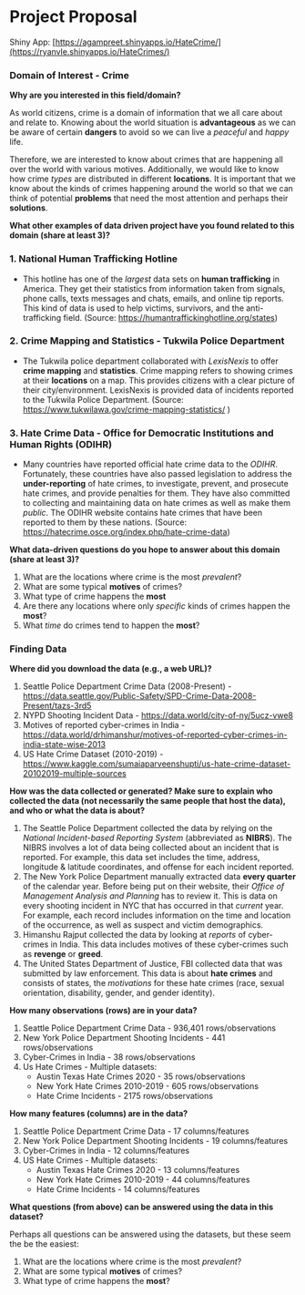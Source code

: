 # Project Proposal
Shiny App: [https://agampreet.shinyapps.io/HateCrime/](https://ryanvle.shinyapps.io/HateCrimes/)
### Domain of Interest - Crime

**Why are you interested in this field/domain?**

As world citizens, crime is a domain of information that we all care about and relate to. Knowing about the world situation is **advantageous** as we can be aware of certain **dangers** to avoid so we can live a _peaceful_ and _happy_ life.

Therefore, we are interested to know about crimes that are happening all over the world with various motives. Additionally, we would like to know how crime _types_ are distributed in different **locations**. It is important that we know about the kinds of crimes happening around the world so that we can think of potential **problems** that need the most attention and perhaps their **solutions**. 

**What other examples of data driven project have you found related to this domain (share at least 3)?**

### 1. National Human Trafficking Hotline
  - This hotline has one of the _largest_ data sets on **human trafficking** in America. They get their statistics from information taken from signals, phone calls, texts messages and chats, emails, and online tip reports. This kind of data is used to help victims, survivors, and the anti-trafficking field. (Source: https://humantraffickinghotline.org/states)
  
### 2. Crime Mapping and Statistics - Tukwila Police Department
  - The Tukwila police department collaborated with _LexisNexis_ to offer **crime mapping** and **statistics**. Crime mapping refers to showing crimes at their **locations** on a map. This provides citizens with a clear picture of their city/environment. LexisNexis is provided data of incidents reported to the Tukwila Police Department. (Source: https://www.tukwilawa.gov/crime-mapping-statistics/ )

### 3. Hate Crime Data - Office for Democratic Institutions and Human Rights (ODIHR)
  - Many countries have reported official hate crime data to the _ODIHR_. Fortunately, these countries have also passed legislation to address the **under-reporting** of hate crimes, to investigate, prevent, and prosecute hate crimes, and provide penalties for them. They have also committed to collecting and maintaining data on hate crimes as well as make them _public_. The ODIHR website contains hate crimes that have been reported to them by these nations. (Source: https://hatecrime.osce.org/index.php/hate-crime-data)

**What data-driven questions do you hope to answer about this domain (share at least 3)?**

1. What are the locations where crime is the most _prevalent_?
2. What are some typical **motives** of crimes?
3. What type of crime happens the **most**
4. Are there any locations where only _specific_ kinds of crimes happen the **most**?
5. What _time_ do crimes tend to happen the **most**?

### Finding Data

**Where did you download the data (e.g., a web URL)?**

1. Seattle Police Department Crime Data (2008-Present) - https://data.seattle.gov/Public-Safety/SPD-Crime-Data-2008-Present/tazs-3rd5
2. NYPD Shooting Incident Data - https://data.world/city-of-ny/5ucz-vwe8
3. Motives of reported cyber-crimes in India - https://data.world/drhimanshur/motives-of-reported-cyber-crimes-in-india-state-wise-2013
4. US Hate Crime Dataset (2010-2019) - https://www.kaggle.com/sumaiaparveenshupti/us-hate-crime-dataset-20102019-multiple-sources

**How was the data collected or generated? Make sure to explain who collected the data (not necessarily the same people that host the data), and who or what the data is about?**

1. The Seattle Police Department collected the data by relying on the _National Incident-based Reporting System_ (abbreviated as **NIBRS**). The NIBRS involves a lot of data being collected about an incident that is reported. For example, this data set includes the time, address, longitude & latitude coordinates, and offense for each incident reported.
2. The New York Police Department manually extracted data **every quarter** of the calendar year. Before being put on their website, their _Office of Management Analysis and Planning_ has to review it. This is data on every shooting incident in NYC that has occurred in that _current_ year. For example, each record includes information on the time and location of the occurrence, as well as suspect and victim demographics.
3. Himanshu Rajput collected the data by looking at _reports_ of cyber-crimes in India. This data includes motives of these cyber-crimes such as **revenge** or **greed**.
4. The United States Department of Justice, FBI collected data that was submitted by law enforcement. This data is about **hate crimes** and consists of states, the _motivations_ for these hate crimes (race, sexual orientation, disability, gender, and gender identity).

**How many observations (rows) are in your data?**

1. Seattle Police Department Crime Data - 936,401 rows/observations
2. New York Police Department Shooting Incidents - 441 rows/observations
3. Cyber-Crimes in India - 38 rows/observations
4. Us Hate Crimes - Multiple datasets:
    - Austin Texas Hate Crimes 2020 - 35 rows/observations
    - New York Hate Crimes 2010-2019 - 605 rows/observations
    - Hate Crime Incidents - 2175 rows/observations

**How many features (columns) are in the data?**

1. Seattle Police Department Crime Data - 17 columns/features
2. New York Police Department Shooting Incidents - 19 columns/features
3. Cyber-Crimes in India - 12 columns/features
4. US Hate Crimes - Multiple datasets:
    - Austin Texas Hate Crimes 2020 - 13 columns/features
    - New York Hate Crimes 2010-2019 - 44 columns/features
    - Hate Crime Incidents - 14 columns/features

**What questions (from above) can be answered using the data in this dataset?**

Perhaps all questions can be answered using the datasets, but these seem the be the easiest:

1. What are the locations where crime is the most _prevalent_?
2. What are some typical **motives** of crimes?
3. What type of crime happens the **most**?

